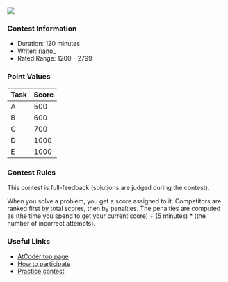 
<div>

<div>

<img src="https://img.atcoder.jp/arc188/99f26c1d4096ccb8e71f3e0cc29ca6f5.gif">

</img>

</div>

<span>

<span>

### **Contest Information**

<section>

<ul>

<li>
Duration: 120 minutes
</li>

<li>
Writer: <a href="https://atcoder.jp/contests/arc188/users/riano_">
<span>
riano_
</span>
</a>
</li>

<li>
Rated Range: 
<span>
1200
</span>
- 
<span>
2799
</span>

</li>

</ul>

</section>

### **Point Values**

<div>

<div>

<table>

<thead>

<tr>

<th>
Task
</th>

<th>
Score
</th>

</tr>

</thead>

<tbody>

<tr>

<td>
A
</td>

<td>
500
</td>

</tr>

<tr>

<td>
B
</td>

<td>
600
</td>

</tr>

<tr>

<td>
C
</td>

<td>
700
</td>

</tr>

<tr>

<td>
D
</td>

<td>
1000
</td>

</tr>

<tr>

<td>
E
</td>

<td>
1000
</td>

</tr>

</tbody>

</table>

</div>

</div>

### **Contest Rules**
This contest is full-feedback (solutions are judged during the contest).
        

When you solve a problem, you get a score assigned to it.
        Competitors are ranked first by total scores, then by penalties.
        The penalties are computed as (the time you spend to get your current score) + (5 minutes) * (the
        number of
        incorrect attempts).
        


### **Useful Links**

<ul>

<li>
<a href="https://atcoder.jp/">AtCoder top page</a>
</li>

<li>
<a href="https://atcoder.jp/post/2">How to participate</a>
</li>

<li>
<a href="https://atcoder.jp/contests/practice">Practice contest</a>
</li>

</ul>

</span>

</span>

</div>
